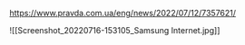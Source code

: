 https://www.pravda.com.ua/eng/news/2022/07/12/7357621/

![[Screenshot_20220716-153105_Samsung Internet.jpg]]


